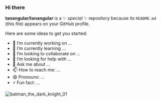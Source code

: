 ### Hi there 


**tanangular/tanangular** is a ✨ _special_ ✨ repository because its `README.md` (this file) appears on your GitHub profile.

Here are some ideas to get you started:

- 🔭 I’m currently working on ...
- 🌱 I’m currently learning ...
- 👯 I’m looking to collaborate on ...
- 🤔 I’m looking for help with ...
- 💬 Ask me about ...
- 📫 How to reach me: ...
- 😄 Pronouns: ...
- ⚡ Fun fact: ...

![batman_the_dark_knight_01](https://user-images.githubusercontent.com/1311673/86999167-28d16980-c1dc-11ea-8c86-47df70962231.jpeg)
